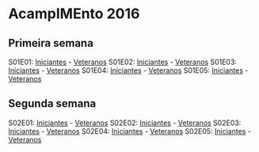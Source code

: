 # AcampIMEnto 2016

## Primeira semana
S01E01: [Iniciantes](https://www.codepit.io/#/contest/577454c2de9463a4096156ec/view) - [Veteranos](https://www.codepit.io/#/contest/577a5c08de9463a409615955/view)
S01E02: [Iniciantes](https://www.codepit.io/#/contest/577aff2baca9278a096e98d8/view) - [Veteranos](https://www.codepit.io/#/contest/577add29aca9278a096e98cb/view)
S01E03: [Iniciantes](https://www.codepit.io/#/contest/577c3274de9463a409615c66/view) - [Veteranos](http://codeforces.com/gym/100523)
S01E04: [Iniciantes](http://codeforces.com/gym/100989) - [Veteranos](https://www.codepit.io/#/contest/577dc672de9463a409615d00/view)
S01E05: [Iniciantes](https://www.codepit.io/#/contest/577f3391e544d21b00a3111c/view) - [Veteranos](http://codeforces.com/gym/100492)

## Segunda semana
S02E01: [Iniciantes](https://www.codepit.io/#/contest/5782e1cd824306170007f5b1/view) - [Veteranos](https://www.codepit.io/#/contest/5783b697dfee8a1800fb3f6b/view)
S02E02: [Iniciantes](https://www.codepit.io/#/contest/578469f7167b861700f98202/view) - [Veteranos](http://codeforces.com/group/OizhfQGlzS/contest/207901)
S02E03: [Iniciantes](https://www.codepit.io/#/contest/57852a85dfee8a1800fb3fba/view) - [Veteranos](http://codeforces.com/group/OizhfQGlzS/contest/207912)
S02E04: [Iniciantes](https://www.codepit.io/#/contest/5786743ee8ad441700f7e2d6/view) - [Veteranos](http://codeforces.com/group/OizhfQGlzS/contest/207914)
S02E05: [Iniciantes](https://www.codepit.io/#/contest/5787e119a3eb7e1700d878ba/view) - [Veteranos](http://codeforces.com/group/kZPk3ZTzR5/contest/101041)